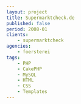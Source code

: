 ```yaml
---
layout: project
title: Supermarktcheck.de
published: false
period: 2008-01
clients:
    - supermarktcheck
agencies:
    - foersterei
tags:
    - PHP
    - CakePHP
    - MySQL
    - HTML
    - CSS
    - Templates
---
```

